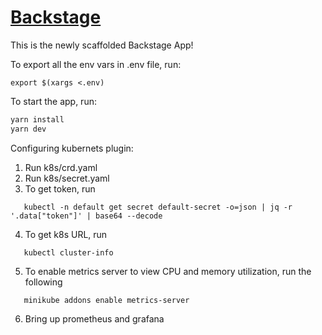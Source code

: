 # [Backstage](https://backstage.io)

This is the newly scaffolded Backstage App!

To export all the env vars in .env file, run:
```shell
export $(xargs <.env)
```

To start the app, run:

```sh
yarn install
yarn dev
```

Configuring kubernets plugin:
1. Run k8s/crd.yaml
2. Run k8s/secret.yaml
3. To get token, run
```shell
   kubectl -n default get secret default-secret -o=json | jq -r '.data["token"]' | base64 --decode
```
4. To get k8s URL, run
```shell
   kubectl cluster-info
```
5. To enable metrics server to view CPU and memory utilization, run the following
```shell
   minikube addons enable metrics-server
```
6. Bring up prometheus and grafana
```shell
```